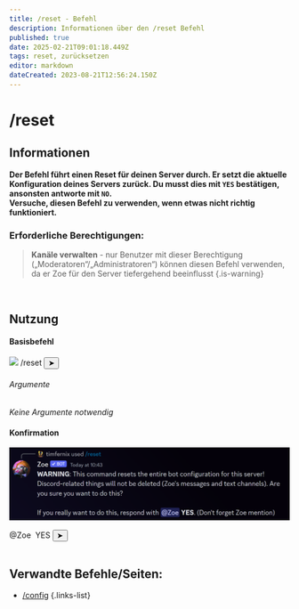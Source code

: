 ```yaml
---
title: /reset - Befehl
description: Informationen über den /reset Befehl
published: true
date: 2025-02-21T09:01:18.449Z
tags: reset, zurücksetzen
editor: markdown
dateCreated: 2023-08-21T12:56:24.150Z
---
```


# /reset
## Informationen
**Der Befehl führt einen Reset für deinen Server durch. Er setzt die aktuelle Konfiguration deines Servers zurück. Du musst dies mit `YES` bestätigen, ansonsten antworte mit `NO`. <br>
Versuche, diesen Befehl zu verwenden, wenn etwas nicht richtig funktioniert.**
<br>

### Erforderliche Berechtigungen:
>**Kanäle verwalten** - nur Benutzer mit dieser Berechtigung („Moderatoren“/„Administratoren“) können diesen Befehl verwenden, da er Zoe für den Server tiefergehend beeinflusst {.is-warning}

<br>

## Nutzung
#### Basisbefehl
<div class="discord-preview">
    <div class="dcp-chatbar">
        <img src="/zoe_logo.png" class="dcp-avatar">
        <span class="dcp-command">/reset</span>
        <button class="dcp-send-btn">&#10148;</button> 
    </div>
</div>

###### Argumente
*Keine Argumente notwendig*
<br>
 
#### Konfirmation
![](/img/commands/reset.png)
<div class="discord-preview">
    <div class="dcp-chatbar">
      <span class="dcp-mention">@Zoe</span>
      &nbsp;YES
      <button class="dcp-send-btn">&#10148;</button> 
    </div>
</div>
<br>
 
## Verwandte Befehle/Seiten:

- [/config](/de/commands/administrative/config/)
{.links-list}
